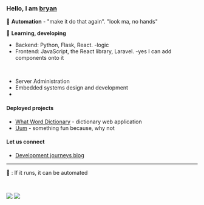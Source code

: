 ### Hello, I am [bryan](https://github.com/bryan-kiplangat)

🔧  **Automation** - "make it do that again". "look ma, no hands"

🌱  **Learning, developing**
  - Backend: Python, Flask, React.    -logic 
  - Frontend: JavaScript, <span class="thoughts" title="Yes react is a library! Unlike laravel framework which provides pre-defined conventions, intergrated functionality.. react is mainly focused on UI development through its component based architecture and allowing intergration with other tools" style="cursor: help;">the React library</span>, Laravel.   -yes I can add components onto it

</br>

  - Server Administration
  - Embedded systems design and development
  - 

#### <span class="thoughts" title="click my links. actions over words. sight over sound. Full experience awaits. peace"> Deployed projects </span> 
- [What Word Dictionary](https://what-word.vercel.app/) - dictionary web application
- [Uum]() - something fun because, why not

#### Let us connect
- [Development journeys blog](https://bryanbett.hashnode.dev/)

---

👀 : If it runs, it can be automated

<!-- 
Todo: Do people like emojis? hold a pole
Todo: Use "Python aficionado on a quest for mastery, and always seeking new ways to blend code with creativity." -Create dictionary web app to describe what aficionado means- and link to word
-->

<!--
Can't settle on one.
If you can see this, you can use one. Just one though, leave some for the rest :)

more More MORE
To the moon
Discovery Count
Navigator's Log
Adventurer's Log
Wanderlust Meter
Eyes on the Prize
Spectator Spectacle
Gaze Graffiti
Glance Gallery
👀Pupil Parade
Gawk-o-Meter
Snoop-O-Meter
Stalker Stats
Watchful Whispers Tally
Spectral Sight Log
shadows
-->
</br>

![](https://komarev.com/ghpvc/?username=bryan-kiplangat&color=228736&label=You+are+here.+You+will+not+be+fogoten)
![](https://hit.yhype.me/github/profile?user_id=144426613)
